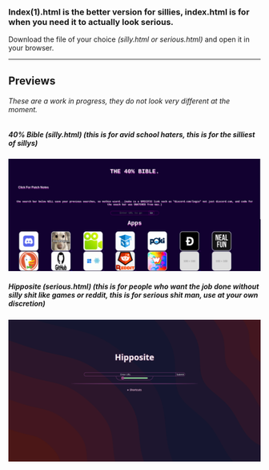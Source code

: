 ### Index(1).html is the better version for sillies, index.html is for when you need it to actually look serious.


Download the file of your choice *(silly.html or serious.html)* and open it in your browser.


---


## Previews


###### These are a work in progress, they do not look very different at the moment.



##### 40% Bible (silly.html) (this is for avid school haters, this is for the silliest of sillys)


![alt text](/ex1.png "Example 1")


##### Hipposite (serious.html)  (this is for people who want the job done without silly shit like games or reddit, this is for serious shit man, use at your own discretion) 


![alt text](/ex2.png "Example 2")
